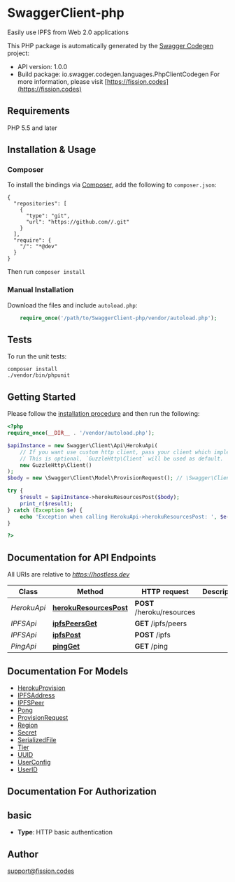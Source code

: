 # SwaggerClient-php
Easily use IPFS from Web 2.0 applications

This PHP package is automatically generated by the [Swagger Codegen](https://github.com/swagger-api/swagger-codegen) project:

- API version: 1.0.0
- Build package: io.swagger.codegen.languages.PhpClientCodegen
For more information, please visit [https://fission.codes](https://fission.codes)

## Requirements

PHP 5.5 and later

## Installation & Usage
### Composer

To install the bindings via [Composer](http://getcomposer.org/), add the following to `composer.json`:

```
{
  "repositories": [
    {
      "type": "git",
      "url": "https://github.com//.git"
    }
  ],
  "require": {
    "/": "*@dev"
  }
}
```

Then run `composer install`

### Manual Installation

Download the files and include `autoload.php`:

```php
    require_once('/path/to/SwaggerClient-php/vendor/autoload.php');
```

## Tests

To run the unit tests:

```
composer install
./vendor/bin/phpunit
```

## Getting Started

Please follow the [installation procedure](#installation--usage) and then run the following:

```php
<?php
require_once(__DIR__ . '/vendor/autoload.php');

$apiInstance = new Swagger\Client\Api\HerokuApi(
    // If you want use custom http client, pass your client which implements `GuzzleHttp\ClientInterface`.
    // This is optional, `GuzzleHttp\Client` will be used as default.
    new GuzzleHttp\Client()
);
$body = new \Swagger\Client\Model\ProvisionRequest(); // \Swagger\Client\Model\ProvisionRequest | 

try {
    $result = $apiInstance->herokuResourcesPost($body);
    print_r($result);
} catch (Exception $e) {
    echo 'Exception when calling HerokuApi->herokuResourcesPost: ', $e->getMessage(), PHP_EOL;
}

?>
```

## Documentation for API Endpoints

All URIs are relative to *https://hostless.dev*

Class | Method | HTTP request | Description
------------ | ------------- | ------------- | -------------
*HerokuApi* | [**herokuResourcesPost**](docs/Api/HerokuApi.md#herokuresourcespost) | **POST** /heroku/resources | 
*IPFSApi* | [**ipfsPeersGet**](docs/Api/IPFSApi.md#ipfspeersget) | **GET** /ipfs/peers | 
*IPFSApi* | [**ipfsPost**](docs/Api/IPFSApi.md#ipfspost) | **POST** /ipfs | 
*PingApi* | [**pingGet**](docs/Api/PingApi.md#pingget) | **GET** /ping | 


## Documentation For Models

 - [HerokuProvision](docs/Model/HerokuProvision.md)
 - [IPFSAddress](docs/Model/IPFSAddress.md)
 - [IPFSPeer](docs/Model/IPFSPeer.md)
 - [Pong](docs/Model/Pong.md)
 - [ProvisionRequest](docs/Model/ProvisionRequest.md)
 - [Region](docs/Model/Region.md)
 - [Secret](docs/Model/Secret.md)
 - [SerializedFile](docs/Model/SerializedFile.md)
 - [Tier](docs/Model/Tier.md)
 - [UUID](docs/Model/UUID.md)
 - [UserConfig](docs/Model/UserConfig.md)
 - [UserID](docs/Model/UserID.md)


## Documentation For Authorization


## basic

- **Type**: HTTP basic authentication


## Author

support@fission.codes


